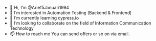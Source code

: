 - 👋 Hi, I’m @Arief5Januari1994
- 👀 I’m interested in Automation Testing (Backend & Frontend)
- 🌱 I’m currently learning cypress.io
- 💞️ I’m looking to collaborate on the field of Information Communication Technology
- 📫 How to reach me You can send offers or so on via email.
<!---
Arief5Januari1994/Arief5Januari1994 is a ✨ special ✨ repository because its `README.md` (this file) appears on your GitHub profile.
You can click the Preview link to take a look at your changes.
--->
